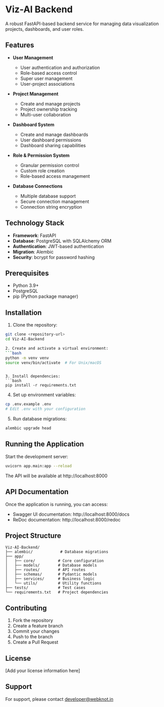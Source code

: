 # Viz-AI Backend

A robust FastAPI-based backend service for managing data visualization projects, dashboards, and user roles.

## Features

- **User Management**
  - User authentication and authorization
  - Role-based access control
  - Super user management
  - User-project associations

- **Project Management**
  - Create and manage projects
  - Project ownership tracking
  - Multi-user collaboration

- **Dashboard System**
  - Create and manage dashboards
  - User dashboard permissions
  - Dashboard sharing capabilities

- **Role & Permission System**
  - Granular permission control
  - Custom role creation
  - Role-based access management

- **Database Connections**
  - Multiple database support
  - Secure connection management
  - Connection string encryption

## Technology Stack

- **Framework**: FastAPI
- **Database**: PostgreSQL with SQLAlchemy ORM
- **Authentication**: JWT-based authentication
- **Migration**: Alembic
- **Security**: bcrypt for password hashing

## Prerequisites

- Python 3.9+
- PostgreSQL
- pip (Python package manager)

## Installation

1. Clone the repository:
```bash
git clone <repository-url>
cd Viz-AI-Backend

2. Create and activate a virtual environment:
```bash
python -m venv venv
source venv/bin/activate  # For Unix/macOS
 ```
```

3. Install dependencies:
```bash
pip install -r requirements.txt
 ```

4. Set up environment variables:
```bash
cp .env.example .env
# Edit .env with your configuration
 ```

5. Run database migrations:
```bash
alembic upgrade head
 ```

## Running the Application
Start the development server:

```bash
uvicorn app.main:app --reload
 ```

The API will be available at http://localhost:8000

## API Documentation
Once the application is running, you can access:

- Swagger UI documentation: http://localhost:8000/docs
- ReDoc documentation: http://localhost:8000/redoc
## Project Structure
```plaintext
Viz-AI-Backend/
├── alembic/            # Database migrations
├── app/
│   ├── core/          # Core configuration
│   ├── models/        # Database models
│   ├── routes/        # API routes
│   ├── schemas/       # Pydantic models
│   ├── services/      # Business logic
│   └── utils/         # Utility functions
├── tests/             # Test cases
└── requirements.txt   # Project dependencies
 ```

## Contributing
1. Fork the repository
2. Create a feature branch
3. Commit your changes
4. Push to the branch
5. Create a Pull Request
## License
[Add your license information here]

## Support
For support, please contact developer@webknot.in